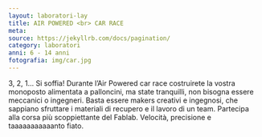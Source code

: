 ```yaml
---
layout: laboratori-lay
title: AIR POWERED <br> CAR RACE
meta:
source: https://jekyllrb.com/docs/pagination/
category: laboratori
anni: 6 - 14 anni
fotografia: img/car.jpg
---
```

3, 2, 1... Si soffia!
Durante l’Air Powered car race costruirete la vostra monoposto alimentata a palloncini, ma state tranquilli, non bisogna essere meccanici o ingegneri. Basta essere makers creativi e ingegnosi, che sappiano sfruttare i materiali di recupero e il lavoro di un team.
Partecipa alla corsa più scoppiettante del Fablab. Velocità, precisione e taaaaaaaaaaanto fiato.
